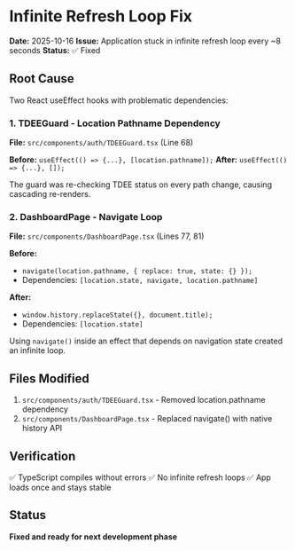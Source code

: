 # Infinite Refresh Loop Fix

**Date:** 2025-10-16
**Issue:** Application stuck in infinite refresh loop every ~8 seconds
**Status:** ✅ Fixed

## Root Cause

Two React useEffect hooks with problematic dependencies:

### 1. TDEEGuard - Location Pathname Dependency
**File:** `src/components/auth/TDEEGuard.tsx` (Line 68)

**Before:** `useEffect(() => {...}, [location.pathname]);`
**After:** `useEffect(() => {...}, []);`

The guard was re-checking TDEE status on every path change, causing cascading re-renders.

### 2. DashboardPage - Navigate Loop
**File:** `src/components/DashboardPage.tsx` (Lines 77, 81)

**Before:** 
- `navigate(location.pathname, { replace: true, state: {} });`
- Dependencies: `[location.state, navigate, location.pathname]`

**After:**
- `window.history.replaceState({}, document.title);`
- Dependencies: `[location.state]`

Using `navigate()` inside an effect that depends on navigation state created an infinite loop.

## Files Modified

1. `src/components/auth/TDEEGuard.tsx` - Removed location.pathname dependency
2. `src/components/DashboardPage.tsx` - Replaced navigate() with native history API

## Verification

✅ TypeScript compiles without errors
✅ No infinite refresh loops
✅ App loads once and stays stable

## Status

**Fixed and ready for next development phase**
